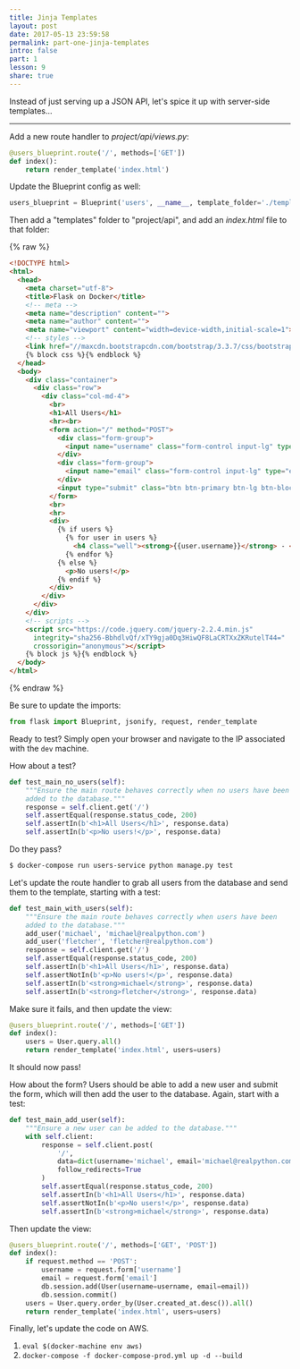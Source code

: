 ```yaml
---
title: Jinja Templates
layout: post
date: 2017-05-13 23:59:58
permalink: part-one-jinja-templates
intro: false
part: 1
lesson: 9
share: true
---
```


Instead of just serving up a JSON API, let's spice it up with server-side templates...

---

Add a new route handler to *project/api/views.py*:

```python
@users_blueprint.route('/', methods=['GET'])
def index():
    return render_template('index.html')
```

Update the Blueprint config as well:

```python
users_blueprint = Blueprint('users', __name__, template_folder='./templates')
```

Then add a "templates" folder to "project/api", and add an *index.html* file to that folder:

{% raw %}
```html
<!DOCTYPE html>
<html>
  <head>
    <meta charset="utf-8">
    <title>Flask on Docker</title>
    <!-- meta -->
    <meta name="description" content="">
    <meta name="author" content="">
    <meta name="viewport" content="width=device-width,initial-scale=1">
    <!-- styles -->
    <link href="//maxcdn.bootstrapcdn.com/bootstrap/3.3.7/css/bootstrap.min.css" rel="stylesheet">
    {% block css %}{% endblock %}
  </head>
  <body>
    <div class="container">
      <div class="row">
        <div class="col-md-4">
          <br>
          <h1>All Users</h1>
          <hr><br>
          <form action="/" method="POST">
            <div class="form-group">
              <input name="username" class="form-control input-lg" type="text" placeholder="Enter a username" required>
            </div>
            <div class="form-group">
              <input name="email" class="form-control input-lg" type="email" placeholder="Enter an email address" required>
            </div>
            <input type="submit" class="btn btn-primary btn-lg btn-block" value="Submit">
          </form>
          <br>
          <hr>
          <div>
            {% if users %}
              {% for user in users %}
                <h4 class="well"><strong>{{user.username}}</strong> - <em>{{user.created_at.strftime('%Y-%m-%d')}}</em></h4>
              {% endfor %}
            {% else %}
              <p>No users!</p>
            {% endif %}
          </div>
        </div>
      </div>
    </div>
    <!-- scripts -->
    <script src="https://code.jquery.com/jquery-2.2.4.min.js"
      integrity="sha256-BbhdlvQf/xTY9gja0Dq3HiwQF8LaCRTXxZKRutelT44="
      crossorigin="anonymous"></script>
    {% block js %}{% endblock %}
  </body>
</html>
```
{% endraw %}

Be sure to update the imports:

```python
from flask import Blueprint, jsonify, request, render_template
```

Ready to test? Simply open your browser and navigate to the IP associated with the `dev` machine.

How about a test?

```python
def test_main_no_users(self):
    """Ensure the main route behaves correctly when no users have been
    added to the database."""
    response = self.client.get('/')
    self.assertEqual(response.status_code, 200)
    self.assertIn(b'<h1>All Users</h1>', response.data)
    self.assertIn(b'<p>No users!</p>', response.data)
```

Do they pass?

```sh
$ docker-compose run users-service python manage.py test
```

Let's update the route handler to grab all users from the database and send them to the template, starting with a test:

```python
def test_main_with_users(self):
    """Ensure the main route behaves correctly when users have been
    added to the database."""
    add_user('michael', 'michael@realpython.com')
    add_user('fletcher', 'fletcher@realpython.com')
    response = self.client.get('/')
    self.assertEqual(response.status_code, 200)
    self.assertIn(b'<h1>All Users</h1>', response.data)
    self.assertNotIn(b'<p>No users!</p>', response.data)
    self.assertIn(b'<strong>michael</strong>', response.data)
    self.assertIn(b'<strong>fletcher</strong>', response.data)
```

Make sure it fails, and then update the view:

```python
@users_blueprint.route('/', methods=['GET'])
def index():
    users = User.query.all()
    return render_template('index.html', users=users)
```

It should now pass!

How about the form? Users should be able to add a new user and submit the form, which will then add the user to the database. Again, start with a test:

```python
def test_main_add_user(self):
    """Ensure a new user can be added to the database."""
    with self.client:
        response = self.client.post(
            '/',
            data=dict(username='michael', email='michael@realpython.com'),
            follow_redirects=True
        )
        self.assertEqual(response.status_code, 200)
        self.assertIn(b'<h1>All Users</h1>', response.data)
        self.assertNotIn(b'<p>No users!</p>', response.data)
        self.assertIn(b'<strong>michael</strong>', response.data)
```

Then update the view:

```python
@users_blueprint.route('/', methods=['GET', 'POST'])
def index():
    if request.method == 'POST':
        username = request.form['username']
        email = request.form['email']
        db.session.add(User(username=username, email=email))
        db.session.commit()
    users = User.query.order_by(User.created_at.desc()).all()
    return render_template('index.html', users=users)
```

Finally, let's update the code on AWS.

1. `eval $(docker-machine env aws)`
1. `docker-compose -f docker-compose-prod.yml up -d --build`
